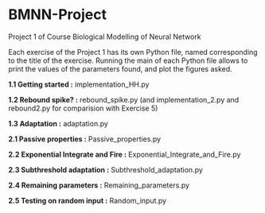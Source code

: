# BMNN-Project
Project 1 of Course Biological Modelling of Neural Network

Each exercise of the Project 1 has its own Python file, named corresponding to the title of the exercise.
Running the main of each Python file allows to print the values of the parameters found, and plot the figures asked.


**1.1 Getting started :** implementation_HH.py

**1.2 Rebound spike? :** rebound_spike.py (and implementation_2.py and rebound2.py for comparision with Exercise 5)

**1.3 Adaptation :** adaptation.py

**2.1 Passive properties :** Passive_properties.py

**2.2 Exponential Integrate and Fire :** Exponential_Integrate_and_Fire.py

**2.3 Subthreshold adaptation :** Subthreshold_adaptation.py

**2.4 Remaining parameters :** Remaining_parameters.py

**2.5 Testing on random input :** Random_input.py


